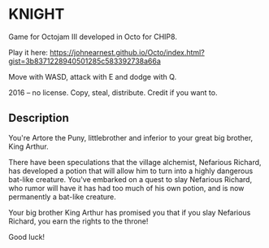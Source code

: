 
# KNIGHT

Game for Octojam III developed in Octo for CHIP8.

Play it here: https://johnearnest.github.io/Octo/index.html?gist=3b8371228940501285c583392738a66a

Move with WASD, attack with E and dodge with Q.

2016 – no license. Copy, steal, distribute. Credit if you want to.

## Description

You're Artore the Puny, littlebrother and inferior to your great big brother, King Arthur.

There have been speculations that the village alchemist, Nefarious Richard, has developed a potion that will allow him to turn into a highly dangerous bat-like creature. You've embarked on a quest to slay Nefarious Richard, who rumor will have it has had too much of his own potion, and is now permanently a bat-like creature.

Your big brother King Arthur has promised you that if you slay Nefarious Richard, you earn the rights to the throne!

Good luck!
